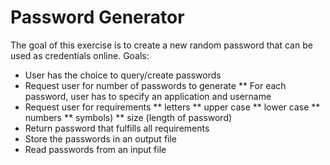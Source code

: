# Password Generator

The goal of this exercise is to create a new random password that can be used as credentials online.
Goals:
* User has the choice to query/create passwords
* Request user for number of passwords to generate
** For each password, user has to specify an application and username
* Request user for requirements
** letters
** upper case
** lower case
** numbers
** symbols)
** size (length of password)
* Return password that fulfills all requirements
* Store the passwords in an output file
* Read passwords from an input file
